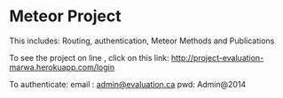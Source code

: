 # Meteor Project

This includes: Routing, authentication, Meteor Methods and Publications 

To see the project on line , click on this link: http://project-evaluation-marwa.herokuapp.com/login

To authenticate:
email : admin@evaluation.ca
pwd: Admin@2014
